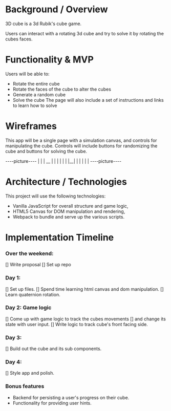 # Background / Overview
3D cube is a 3d Rubik's cube game.

Users can interact with a rotating 3d cube
and try to solve it by rotating the cubes faces.

# Functionality & MVP
Users will be able to:
  * Rotate the entire cube
  * Rotate the faces of the cube to alter the cubes
  * Generate a random cube
  * Solve the cube
The page will also include a set of instructions
and links to learn how to solve

# Wireframes

This app will be a single page with a simulation canvas,
and controls for manipulating the cube. Controls will
include buttons for randomizing the cube and buttons
for solving the cube.

----picture----
|              |
|      __      |
|     |  |     |
|     |__|     |
|              |
|              |
----picture----

# Architecture / Technologies
This project will use the following technologies:
  * Vanilla JavaScript for overall structure and game logic,
  * HTML5 Canvas for DOM manipulation and rendering,
  * Webpack to bundle and serve up the various scripts.

# Implementation Timeline

###  Over the weekend:
[] Write proposal
[] Set up repo

### Day 1:
[] Set up files.
[] Spend time learning html canvas and dom manipulation.
[] Learn quaternion rotation.

### Day 2: Game logic
[] Come up with game logic to track the cubes movements
[] and change its state with user input.
[] Write logic to track cube's front facing side.



### Day 3:
[] Build out the cube and its sub components.

### Day 4:
[] Style app and polish.


### Bonus features
 * Backend for persisting a user's progress on their cube.
 * Functionality for providing user hints.

